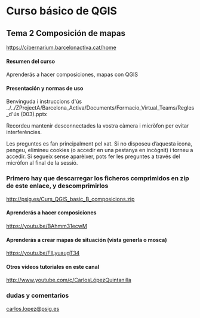 
# Curso básico de QGIS

## Tema 2 Composición de mapas
https://cibernarium.barcelonactiva.cat/home

#### Resumen del curso
Aprenderás a hacer composiciones, mapas con QGIS

#### Presentación y normas de uso
Benvinguda i instruccions d'ús
../../ZProjectA/Barcelona_Activa/Documents/Formacio_Virtual_Teams/Regles_d'ús (003).pptx

Recordeu mantenir desconnectades la vostra càmera i micròfon per evitar interferències.

Les preguntes es fan principalment pel xat. Si no disposeu d’aquesta icona, pengeu, elimineu cookies (o accedir en una pestanya en incògnit) i torneu a accedir. Si segueix sense aparèixer, pots fer les preguntes a través del micròfon al final de la sessió.

### Primero hay que descarregar los ficheros comprimidos en zip de este enlace, y descomprimirlos
http://psig.es/Curs_QGIS_basic_B_composicions.zip

#### Aprenderás a hacer composiciones
https://youtu.be/BAhmm31ecwM

#### Aprenderás a crear mapas de situación (vista generla o mosca)
https://youtu.be/FILyuaugT34

#### Otros vídeos tutoriales en este canal
http://www.youtube.com/c/CarlosLópezQuintanilla

### dudas y comentarios
carlos.lopez@psig.es
